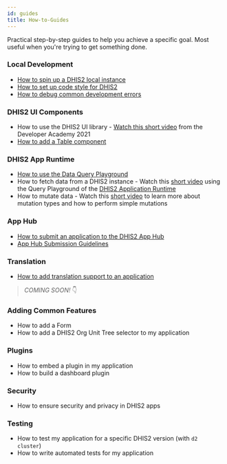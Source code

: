 ```yaml
---
id: guides
title: How-to-Guides
---
```


Practical step-by-step guides to help you achieve a specific goal. Most useful when you're trying to get something done.

### Local Development

-   [How to spin up a DHIS2 local instance](/docs/guides/spin-up-local-instance)
-   [How to set up code style for DHIS2](/docs/guides/code-style)
-   [How to debug common development errors](/docs/guides/debug-instance)

### DHIS2 UI Components

-   How to use the DHIS2 UI library - [Watch this short video](https://youtu.be/Brvi4DsIRN8?list=PLo6Seh-066Rze0f3zo-mIRRueKdhw4Vnm&t=801) from the Developer Academy 2021
-   [How to add a Table component](/docs/guides/ui-table)

### DHIS2 App Runtime

-   [How to use the Data Query Playground](/docs/guides/query-playground)
-   How to fetch data from a DHIS2 instance - Watch this [short video](https://youtu.be/zw0UwsZ2Pww?list=PLo6Seh-066RynhjhnJNUITOZykA7397We&t=349) using the Query Playground of the [DHIS2 Application Runtime](https://runtime.dhis2.nu/#/)
-   How to mutate data - Watch this [short video](https://youtu.be/dLoOWGJU0Cg) to learn more about mutation types and how to perform simple mutations

### App Hub

-   [How to submit an application to the DHIS2 App Hub](/docs/guides/submit-apphub)
-   [App Hub Submission Guidelines](/docs/guides/apphub-guidelines)

### Translation

-   [How to add translation support to an application](/docs/guides/translation-support)

> _COMING SOON!_ 👇

### Adding Common Features

-   How to add a Form
-   How to add a DHIS2 Org Unit Tree selector to my application

### Plugins

-   How to embed a plugin in my application
-   How to build a dashboard plugin

### Security

-   How to ensure security and privacy in DHIS2 apps

### Testing

-   How to test my application for a specific DHIS2 version (with `d2 cluster`)
-   How to write automated tests for my application
